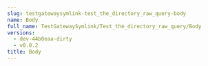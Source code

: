 ```yaml
---
slug: testgatewaysymlink-test_the_directory_raw_query-body
name: Body
full_name: TestGatewaySymlink/Test_the_directory_raw_query/Body
versions:
  - dev-44b0eaa-dirty
  - v0.0.2
title: Body
---
```


